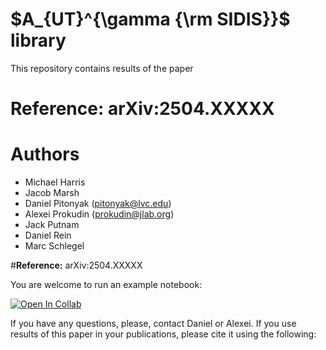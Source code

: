 # $A_{UT}^{\gamma {\rm SIDIS}}$ library

This repository contains results of the paper

# **Reference:** arXiv:2504.XXXXX

# **Authors**
* Michael Harris
* Jacob Marsh
* Daniel Pitonyak (pitonyak@lvc.edu)
* Alexei Prokudin (prokudin@jlab.org)
* Jack Putnam
* Daniel Rein
* Marc Schlegel

#**Reference:** arXiv:2504.XXXXX

You are welcome to run an example notebook:


[![Open In Collab](https://colab.research.google.com/assets/colab-badge.svg)]([https://github.com/pitonyak25/AUT_gamSIDIS_lib/blob/main/AUT_gamSIDIS_public.ipynb](https://colab.research.google.com/github/pitonyak25/AUT_gamSIDIS_lib/blob/main/AUT_gamSIDIS_public.ipynb)) 

If you have any questions, please, contact Daniel or Alexei. If you use results of this paper in your publications, please cite it using the following:

